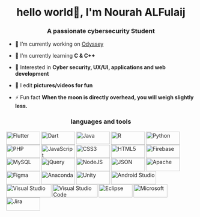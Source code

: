 <h1 align="center">hello world👋, I'm Nourah ALFulaij</h1>
<h3 align="center">A passionate cybersecurity Student</h3>

- 🔭 I’m currently working on [Odyssey](https://github.com/ShathaAldosari01/gp1_7_2022)

- 🌱 I’m currently learning **C & C++**

- 💜 Interested in **Cyber security, UX/UI, applications and web development**

- 📸 I edit **pictures/videos for fun**

- ⚡ Fun fact **When the moon is directly overhead, you will weigh slightly less.**


<h3 align="center">languages and tools</h3>
<img align="left" alt= "Flutter" src="https://img.shields.io/badge/Flutter-%2302569B.svg?style=for-the-badge&logo=Flutter&logoColor=white"width="90" height="35"   />
<img align="left" alt= "Dart" src="https://img.shields.io/badge/dart-%230175C2.svg?style=for-the-badge&logo=dart&logoColor=white" width="90" height="35"  />
<img align="left" alt= "Java" src="https://img.shields.io/badge/java-%23ED8B00.svg?style=for-the-badge&logo=java&logoColor=white" width="90" height="33" border="0" style="display:block;"/>
<img align="left" alt= "R" src="https://img.shields.io/badge/r-%23276DC3.svg?style=for-the-badge&logo=r&logoColor=white" width="90" height="35" border="0" style="display:block;"/>
<img align="left" alt= "Python" src="https://img.shields.io/badge/python-3670A0?style=for-the-badge&logo=python&logoColor=ffdd54" width="90" height="35" border="0" style="display:block;"/>
<img align="left" alt= "PHP" src="https://img.shields.io/badge/php-%23777BB4.svg?style=for-the-badge&logo=php&logoColor=white" width="90" height="35" border="0" style="display:block;"/>
<img align="left" alt= "JavaScript" src="https://img.shields.io/badge/javascript-%23323330.svg?style=for-the-badge&logo=javascript&logoColor=%23F7DF1E"width="90" height="35" border="0" style="display:block;"/>
<img align="left" alt= "CSS3" src="https://img.shields.io/badge/css3-%231572B6.svg?style=for-the-badge&logo=css3&logoColor=white"width="90" height="35" border="0" style="display:block;"/>
<img align="left" alt= "HTML5" src="https://img.shields.io/badge/html5-%23E34F26.svg?style=for-the-badge&logo=html5&logoColor=white"width="90" height="35" border="0" style="display:block;"/>
<img align="left" alt= "Firebase" src="https://img.shields.io/badge/Firebase-039BE5?style=for-the-badge&logo=Firebase&logoColor=white"width="90" height="35" border="0" style="display:block;"/>
<img align="left" alt= "MySQL" src="https://img.shields.io/badge/mysql-%2300f.svg?style=for-the-badge&logo=mysql&logoColor=white"width="90" height="35" border="0" style="display:block;"/>
<img align="left" alt= "jQuery" src="https://img.shields.io/badge/jquery-%230769AD.svg?style=for-the-badge&logo=jquery&logoColor=white"width="90" height="35" border="0" style="display:block;"/>
<img align="left" alt= "NodeJS" src="https://img.shields.io/badge/node.js-6DA55F?style=for-the-badge&logo=node.js&logoColor=white"width="90" height="35" border="0" style="display:block;"/>
<img align="left" alt= "JSON" src="https://img.shields.io/badge/JWT-black?style=for-the-badge&logo=JSON%20web%20tokens"width="90" height="35" border="0" style="display:block;"/>
<img align="left" alt= "Apache" src="https://img.shields.io/badge/apache-%23D42029.svg?style=for-the-badge&logo=apache&logoColor=white"width="90" height="35" border="0" style="display:block;"/>
<img align="left" alt= "Figma" src="https://img.shields.io/badge/figma-%23F24E1E.svg?style=for-the-badge&logo=figma&logoColor=white"width="90" height="35" border="0" style="display:block;"/>
<img align="left" alt= "Anaconda" src="https://img.shields.io/badge/Anaconda-%2344A833.svg?style=for-the-badge&logo=anaconda&logoColor=white"width="90" height="35" border="0" style="display:block;"/>
<img align="left" alt= "Unity" src="https://img.shields.io/badge/unity-%23000000.svg?style=for-the-badge&logo=unity&logoColor=white"width="90" height="35" border="0" style="display:block;"/>
<img align="left" alt= "Android Studio" src="https://img.shields.io/badge/Android%20Studio-3DDC84.svg?style=for-the-badge&logo=android-studio&logoColor=white"width="120" height="35" />
<img align="left" alt= "Visual Studio" src="https://img.shields.io/badge/Visual%20Studio-5C2D91.svg?style=for-the-badge&logo=visual-studio&logoColor=white"width="120" height="35" />
<img align="left" alt= "Visual Studio Code" src="https://img.shields.io/badge/Visual%20Studio%20Code-0078d7.svg?style=for-the-badge&logo=visual-studio-code&logoColor=white"width="120" height="35" />
<img align="left" alt= "Eclipse" src="https://img.shields.io/badge/Android-3DDC84?style=for-the-badge&logo=android&logoColor=white"width="90" height="35" border="0" style="display:block;"/>
<img align="left" alt= "Microsoft" src="https://img.shields.io/badge/Microsoft-0078D4?style=for-the-badge&logo=microsoft&logoColor=white"width="90" height="35" border="0" style="display:block;"/>
<img align="left" alt= "Jira" src="https://img.shields.io/badge/jira-%230A0FFF.svg?style=for-the-badge&logo=jira&logoColor=white"width="90" height="35" border="0" style="display:block;"/>




	
  
 
 


